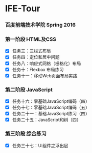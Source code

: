 # IFE-Tour
### 百度前端技术学院 Spring 2016

### 第一阶段 HTML及CSS

- [X] 任务三：三栏式布局
- [X] 任务四：定位和居中问题
- [X] 任务八：响应式网格（栅格化）布局
- [X] 任务十：Flexbox 布局练习
- [X] 任务十一：移动Web页面布局实践

### 第二阶段 JavaScript

- [X] 任务十六：零基础JavaScript编码（四）
- [X] 任务十七：零基础JavaScript编码（五）
- [X] 任务二十一：基础JavaScript练习（四）
- [X] 任务二十五：JavaScript和树（四）

### 第三阶段 综合练习

- [X] 任务三十七：UI组件之浮出层